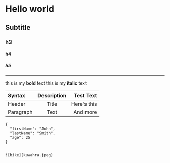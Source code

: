 # Hello world
## Subtitle
### h3
#### h4
##### h5

----
this is my **bold** text
this is my __italic__ text



| Syntax      | Description | Test Text     |
| :---        |    :----:   |          ---: |
| Header      | Title       | Here's this   |
| Paragraph   | Text        | And more      |

```
{
  "firstName": "John",
  "lastName": "Smith",
  "age": 25
}


![bike](kuwahra.jpeg)





